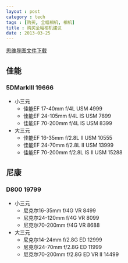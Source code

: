 ```yaml
---
layout : post
category : tech
tags : [购买, 全幅相机, 相机]
title : 购买全幅相机建议
date : 2013-03-25
---
```

[思维导图文件下载](https://docs.google.com/file/d/0B1DrsqrLRzeIQkJRSm5IM2h3c3c/edit?usp=sharing)

## 佳能


### 5DMarkIII  19666

- 小三元
    - 佳能EF 17-40mm f/4L USM
4999
    - 佳能EF 24-105mm f/4L IS USM
7899
    - 佳能EF 70-200mm f/4L IS USM
8399
- 大三元
    - 佳能EF 16-35mm f/2.8L II USM
10555
    - 佳能EF 24-70mm f/2.8L II USM
13999
    - 佳能EF 70-200mm f/2.8L IS II USM
15288

## 尼康


### D800  19799

- 小三元
    - 尼克尔16-35mm f/4G VR
8499
    - 尼克尔24-120mm f/4G VR
8099
    - 尼克尔70-200mm f/4G VR
8688
- 大三元
    - 尼克尔14-24mm f/2.8G ED
12999
    - 尼克尔24-70mm f/2.8G ED
11999
    - 尼克尔70-200mm f/2.8G ED VR II
14499